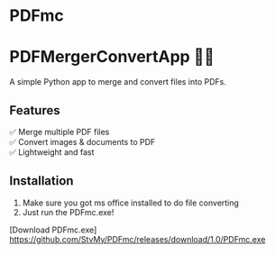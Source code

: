 # PDFmc

# PDFMergerConvertApp 📝🔗  
A simple Python app to merge and convert files into PDFs.

## Features  
✅ Merge multiple PDF files  
✅ Convert images & documents to PDF  
✅ Lightweight and fast  

## Installation  
1. Make sure you got ms office installed to do file converting
2. Just run the PDFmc.exe!

[Download PDFmc.exe]
https://github.com/StvMy/PDFmc/releases/download/1.0/PDFmc.exe
